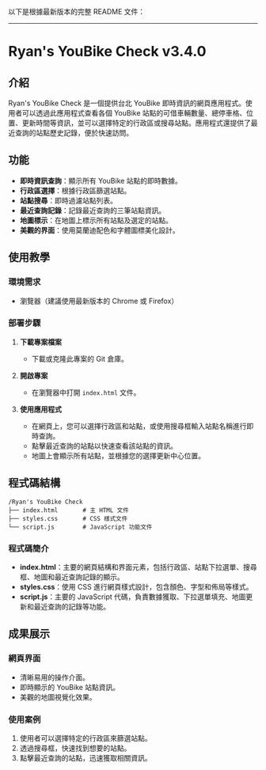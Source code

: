 以下是根據最新版本的完整 README 文件：

---

# Ryan's YouBike Check v3.4.0

## 介紹

Ryan's YouBike Check 是一個提供台北 YouBike 即時資訊的網頁應用程式。使用者可以透過此應用程式查看各個 YouBike 站點的可借車輛數量、總停車格、位置、更新時間等資訊，並可以選擇特定的行政區或搜尋站點。應用程式還提供了最近查詢的站點歷史記錄，便於快速訪問。

## 功能

- **即時資訊查詢**：顯示所有 YouBike 站點的即時數據。
- **行政區選擇**：根據行政區篩選站點。
- **站點搜尋**：即時過濾站點列表。
- **最近查詢記錄**：記錄最近查詢的三筆站點資訊。
- **地圖標示**：在地圖上標示所有站點及選定的站點。
- **美觀的界面**：使用莫蘭迪配色和字體圖標美化設計。

## 使用教學

### 環境需求

- 瀏覽器（建議使用最新版本的 Chrome 或 Firefox）

### 部署步驟

1. **下載專案檔案**
   - 下載或克隆此專案的 Git 倉庫。

2. **開啟專案**
   - 在瀏覽器中打開 `index.html` 文件。

3. **使用應用程式**
   - 在網頁上，您可以選擇行政區和站點，或使用搜尋框輸入站點名稱進行即時查詢。
   - 點擊最近查詢的站點以快速查看該站點的資訊。
   - 地圖上會顯示所有站點，並根據您的選擇更新中心位置。

## 程式碼結構

```
/Ryan's YouBike Check
├── index.html       # 主 HTML 文件
├── styles.css       # CSS 樣式文件
└── script.js        # JavaScript 功能文件
```

### 程式碼簡介

- **index.html**：主要的網頁結構和界面元素，包括行政區、站點下拉選單、搜尋框、地圖和最近查詢記錄的顯示。
- **styles.css**：使用 CSS 進行網頁樣式設計，包含顏色、字型和佈局等樣式。
- **script.js**：主要的 JavaScript 代碼，負責數據獲取、下拉選單填充、地圖更新和最近查詢的記錄等功能。

## 成果展示

### 網頁界面

- 清晰易用的操作介面。
- 即時顯示的 YouBike 站點資訊。
- 美觀的地圖視覺化效果。

### 使用案例

1. 使用者可以選擇特定的行政區來篩選站點。
2. 透過搜尋框，快速找到想要的站點。
3. 點擊最近查詢的站點，迅速獲取相關資訊。